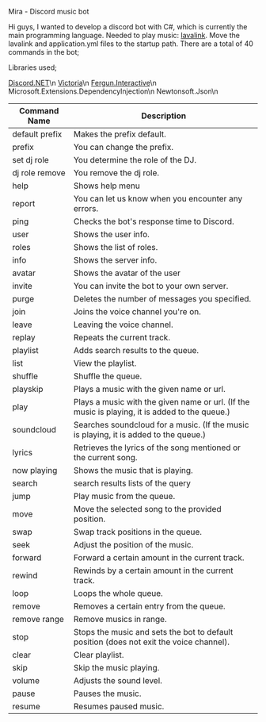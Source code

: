 Mira - Discord music bot

Hi guys, I wanted to develop a discord bot with C#, which is currently the main programming language. Needed to play music: [lavalink](https://github.com/freyacodes/lavalink). 
Move the lavalink and application.yml files to the startup path. There are a total of 40 commands in the bot;

Libraries used;

[Discord.NET](https://github.com/discord-net/Discord.Net)\n
[Victoria](https://github.com/Yucked/Victoria)\n
[Fergun.Interactive](https://github.com/d4n3436/Fergun.Interactive)\n
Microsoft.Extensions.DependencyInjection\n
Newtonsoft.Json\n

Command Name | Description
------------ | -------------
default prefix | Makes the prefix default.
prefix | You can change the prefix.
set dj role | You determine the role of the DJ.
dj role remove | You remove the dj role.
help | Shows help menu
report | You can let us know when you encounter any errors.
ping | Checks the bot's response time to Discord.
user | Shows the user info.
roles | Shows the list of roles.
info | Shows the server info.
avatar | Shows the avatar of the user
invite | You can invite the bot to your own server.
purge | Deletes the number of messages you specified.
join | Joins the voice channel you're on.
leave | Leaving the voice channel.
replay | Repeats the current track.
playlist | Adds search results to the queue.
list | View the playlist.
shuffle | Shuffle the queue.
playskip | Plays a music with the given name or url.
play | Plays a music with the given name or url. (If the music is playing, it is added to the queue.)
soundcloud | Searches soundcloud for a music. (If the music is playing, it is added to the queue.)
lyrics | Retrieves the lyrics of the song mentioned or the current song.
now playing | Shows the music that is playing.
search | search results lists of the query
jump | Play music from the queue.
move | Move the selected song to the provided position.
swap | Swap track positions in the queue.
seek | Adjust the position of the music.
forward | Forward a certain amount in the current track.
rewind | Rewinds by a certain amount in the current track.
loop | Loops the whole queue.
remove | Removes a certain entry from the queue.
remove range | Remove musics in range.
stop | Stops the music and sets the bot to default position (does not exit the voice channel).
clear | Clear playlist.
skip | Skip the music playing.
volume | Adjusts the sound level.
pause | Pauses the music.
resume | Resumes paused music.

